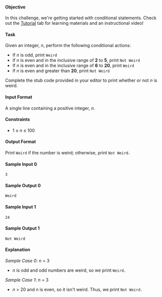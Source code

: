 #### Objective 
In this challenge, we're getting started with conditional statements. Check out the [Tutorial](https://www.hackerrank.com/challenges/30-conditional-statements/tutorial) tab for learning materials and an instructional video!

#### Task 
Given an integer, *n*, perform the following conditional actions:

* If *n* is odd, print `Weird`
* If *n* is even and in the inclusive range of **2** to **5**, print `Not Weird`
* If *n* is even and in the inclusive range of **6** to **20**, print `Weird`
* If *n* is even and greater than **20**, print `Not Weird`

Complete the stub code provided in your editor to print whether or not *n* is weird.

#### Input Format

A single line containing a positive integer, *n*.

#### Constraints

* 1 ≤ *n* ≤ 100

#### Output Format

Print `Weird` if the number is weird; otherwise, print `Not Weird.`

#### Sample Input 0

    3

#### Sample Output 0

    Weird

#### Sample Input 1

    24

#### Sample Output 1

    Not Weird

#### Explanation

*Sample Case 0*: *n* = 3  
* *n* is odd and odd numbers are weird, so we print `Weird.`

*Sample Case 1*: *n* = 3 
 * *n* > 20 and *n* is even, so it isn't weird. Thus, we print `Not Weird.`